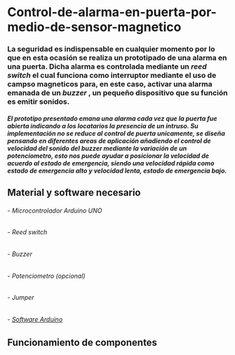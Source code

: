 # <b> Control-de-alarma-en-puerta-por-medio-de-sensor-magnetico
<H3> 
La seguridad es indispensable en cualquier momento por lo que en esta ocasión se realiza un prototipado de una alarma en una puerta. Dicha alarma es controlada mediante un <i> reed switch </i> el cual funciona como interruptor mediante el uso de campso magneticos para, en este caso, activar una alarma emanada de un <i> buzzer </i>, un pequeño dispositivo que su función es emitir sonidos.
</H3>

<H5> 
El prototipo presentado emana una alarma cada vez que la puerta fue abierta indicando a los locatarios la presencia de un intruso. 
 Su implementación no se reduce al control de puerta unicamente, se diseña pensando en diferentes areas de aplicación añadiendo el control de velocidad del sonido del <i> buzzer </i> mediante la variación de un potenciometro, esto nos puede ayudar a posicionar la velocidad de acuerdo al estado de emergencia, siendo una velocidad rápida como estado de emergencia alto y velocidad lenta, estado de emergencia bajo.
</H5>

<H2> Material y software necesario </H2>
  <h6> - Microcontrolador Arduino UNO </h6>
  <h6> - Reed switch </h6>
  <h6> - Buzzer
  <h6> - Potenciometro (opcional)
  <h6> - Jumper
  <h6> - <a href = https://www.arduino.cc/en/Main/Software> Software Arduino </a>
  
  <H2> Funcionamiento de componentes </H2>
<h4>
